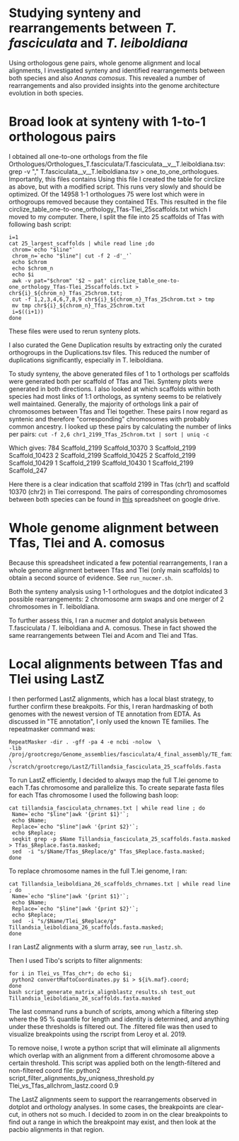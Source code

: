 # Studying synteny and rearrangements between *T. fasciculata* and *T. leiboldiana*

Using orthologous gene pairs, whole genome alignment and local alignments, I investigated synteny and identified rearrangements between both species and also *Ananas comosus*. This revealed a number of rearrangements and also provided insights into the genome architecture evolution in both species.

# Broad look at synteny with 1-to-1 orthologous pairs

I obtained all one-to-one orthologs from the file Orthologues/Orthologues_T.fasciculata/T.fasciculata__v__T.leiboldiana.tsv:
grep -v "," T.fasciculata__v__T.leiboldiana.tsv > one_to_one_orthologues.
Importantly, this files contains  Using this file I created the table for circlize as above, but with a modified script. This runs very slowly and should be optimized. Of the 14958 1-1 orthologues 75 were lost which were in orthogroups removed because they contained TEs. This resulted in the file circlize_table_one-to-one_orthology_Tfas-Tlei_25scaffolds.txt which I moved to my computer. There, I split the file into 25 scaffolds of Tfas with following bash script:

    i=1
    cat 25_largest_scaffolds | while read line ;do
     chrom=`echo "$line"`
     chrom_n=`echo "$line"| cut -f 2 -d'_'`
     echo $chrom
     echo $chrom_n
     echo $i
     awk -v pat="$chrom" '$2 ~ pat' circlize_table_one-to-one_orthology_Tfas-Tlei_25scaffolds.txt > chr${i}_${chrom_n}_Tfas_25chrom.txt;
     cut -f 1,2,3,4,6,7,8,9 chr${i}_${chrom_n}_Tfas_25chrom.txt > tmp
     mv tmp chr${i}_${chrom_n}_Tfas_25chrom.txt
     i=$((i+1))
    done

These files were used to rerun synteny plots.

I also curated the Gene Duplication results by extracting only the curated orthogroups in the Duplications.tsv files. This reduced the number of duplications significantly, especially in T. leiboldiana.

To study synteny, the above generated files of 1 to 1 orthologs per scaffolds were generated both per scaffold of Tfas and Tlei. Synteny plots were generated in both directions.
I also looked at which scaffolds within both species had most links of 1:1 orthologs, as synteny seems to be relatively well maintained. Generally, the majority of orthologs link a pair of chromosomes between Tfas and Tlei together. These pairs I now regard as syntenic and therefore "corresponding" chromosomes with probably common ancestry. I looked up these pairs by calculating the number of links per pairs:
`cut -f 2,6 chr1_2199_Tfas_25chrom.txt | sort | uniq -c`

Which gives:
    784 Scaffold_2199	Scaffold_10370
    3 Scaffold_2199	Scaffold_10423
    2 Scaffold_2199	Scaffold_10425
    2 Scaffold_2199	Scaffold_10429
    1 Scaffold_2199	Scaffold_10430
    1 Scaffold_2199	Scaffold_247

Here there is a clear indication that scaffold 2199 in Tfas (chr1) and scaffold 10370 (chr2) in Tlei correspond. The pairs of corresponding chromosomes between both species can be found in [this](https://docs.google.com/spreadsheets/d/1Gfj0WRwzEupbUZKON2OnO8psCsLD4j3tC6k3-Pz8hLs/edit#gid=0) spreadsheet on google drive.

# Whole genome alignment between Tfas, Tlei and A. comosus

Because this spreadsheet indicated a few potential rearrangements, I ran a whole genome alignment between Tfas and Tlei (only main scaffolds) to obtain a second source of evidence. See `run_nucmer.sh`.

Both the synteny analysis using 1-1 orthologues and the dotplot indicated 3 possible rearrangements: 2 chromosome arm swaps and one merger of 2 chromosomes in T. leiboldiana.

To further assess this, I ran a nucmer and dotplot analysis between T.fasciculata / T. leiboldiana and A. comosus. These in fact showed the same rearrangements between Tlei and Acom and Tlei and Tfas.

# Local alignments between Tfas and Tlei using LastZ

I then performed LastZ alignments, which has a local blast strategy, to further confirm these breakpoits. For this, I reran hardmasking of both genomes with the newest version of TE annotation from EDTA. As discussed in "TE annotation", I only used the known TE families. The repeatmasker command was:

    RepeatMasker -dir . -gff -pa 4 -e ncbi -nolow  \
    -lib /proj/grootcrego/Genome_assemblies/fasciculata/4_final_assembly/TE_families_FULL_EDTA_Tfas_25chrom.fa \
    /scratch/grootcrego/LastZ/Tillandsia_fasciculata_25_scaffolds.fasta

To run LastZ efficiently, I decided to always map the full T.lei genome to each T.fas chromosome and parallelize this. To create separate fasta files for each Tfas chromosome I used the following bash loop:

    cat tillandsia_fasciculata_chrnames.txt | while read line ; do  
     Name=`echo "$line"|awk '{print $1}'`;  
     echo $Name;  
     Replace=`echo "$line"|awk '{print $2}'`;  
     echo $Replace;  
     seqkit grep -p $Name Tillandsia_fasciculata_25_scaffolds.fasta.masked > Tfas_$Replace.fasta.masked;  
     sed  -i "s/$Name/Tfas_$Replace/g" Tfas_$Replace.fasta.masked;
    done

To replace chromosome names in the full T.lei genome, I ran:

    cat Tillandsia_leiboldiana_26_scaffolds_chrnames.txt | while read line ; do  
     Name=`echo "$line"|awk '{print $1}'`;  
     echo $Name;  
     Replace=`echo "$line"|awk '{print $2}'`;  
     echo $Replace;  
     sed  -i "s/$Name/Tlei_$Replace/g" Tillandsia_leiboldiana_26_scaffolds.fasta.masked;
    done

I ran LastZ alignments with a slurm array, see `run_lastz.sh`.

Then I used Tibo's scripts to filter alignments:

    for i in Tlei_vs_Tfas_chr*; do echo $i;  
     python2 convertMaftoCoordinates.py $i > ${i%.maf}.coord;
    done
    bash script_generate_matrix_alignblastz_results.sh test_out Tillandsia_leiboldiana_26_scaffolds.fasta.masked

The last command runs a bunch of scripts, among which a filtering step where the 95 % quantile for length and identity is determined, and anything under these thresholds is filtered out. The .filtered file was then used to visualize breakpoints using the rscript from Leroy et al. 2019.

To remove noise, I wrote a python script that will eliminate all alignments which overlap with an alignment from a different chromosome above a certain threshold. This script was applied both on the length-filtered and non-filtered coord file:
    python2 script_filter_alignments_by_uniqness_threshold.py Tlei_vs_Tfas_allchrom_lastz.coord 0.9

 The LastZ alignments seem to support the rearrangements observed in dotplot and orthology analyses. In some cases, the breakpoints are clear-cut, in others not so much. I decided to zoom in on the clear breakpoints to find out a range in which the breakpoint may exist, and then look at the pacbio alignments in that region.

